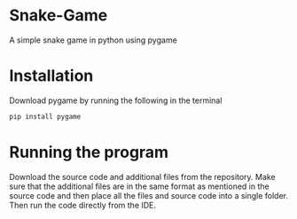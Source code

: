 # Snake-Game
A simple snake game in python using pygame

# Installation
Download pygame by running the following in the terminal
```bash
pip install pygame
```

# Running the program
Download the source code and additional files from the repository. Make sure that the additional files are in the same format as mentioned in the source code and then place all the files and source code into a single folder. Then run the code directly from the IDE.


